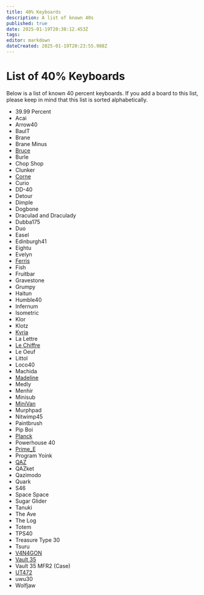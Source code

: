 ```yaml
---
title: 40% Keyboards
description: A list of known 40s
published: true
date: 2025-01-19T20:38:12.453Z
tags: 
editor: markdown
dateCreated: 2025-01-19T20:23:55.988Z
---
```


# List of 40% Keyboards
Below is a list of known 40 percent keyboards. If you add a board to this list, please keep in mind that this list is sorted alphabetically.
- 39.99 Percent
- Acai
- Arrow40
- BaulT
- Brane
- Brane Minus
- [Bruce](/boards/Bruce)
- Burle
- Chop Shop
- Clunker
- [Corne](/boards/corne)
- Curio
- DD-40
- Detour
- Dimple
- Dogbone
- Draculad and Draculady
- Dubba175
- Duo 
- Easel
- Edinburgh41
- Eightu
- Evelyn
- [Ferris](/boards/ferris)
- Fish
- Fruitbar
- Gravestone
- Grumpy
- Haitun
- Humble40
- Infernum
- Isometric
- Klor
- Klotz
- [Kyria](/boards/kyria)
- La Lettre
- [Le Chiffre](/boards/le_chiffre)
- Le Oeuf
- Littol
- Loco40
- Machida
- [Madeline](/boards/madeline)
- Medly
- Menhir
- Minisub
- [MiniVan](/boards/minivan)
- Murphpad
- Nitwimp45
- Paintbrush
- Pip Boi
- [Planck](/boards/planck)
- Powerhouse 40
- [Prime_E](/boards/Prime_E)
- Program Yoink
- [QAZ](/boards/qaz)
- QAZket
- Qazimodo
- Quark
- S46
- Space Space
- Sugar Glider
- Tanuki
- The Ave
- The Log
- Totem
- TPS40
- Treasure Type 30
- Tsuru
- [V4N4GON](/boards/v4n4g0n)
- [Vault 35](/boards/vault-35)
- Vault 35 MFR2 (Case)
- [UT472](/boards/ut472)
- uwu30
- Wolfjaw
